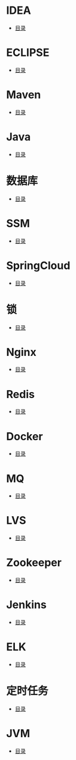 # IDEA
- <a href="Java/content/idea.md">目录</a>

# ECLIPSE
- <a href="Java/content/eclipse.md">目录</a>

# Maven
- <a href="Java/content/maven.md">目录</a>

# Java
- <a href="Java/content/base.md">目录</a>

# 数据库
- <a href="Java/content/db.md">目录</a>

# SSM
- <a href="Java/content/ssm.md">目录</a>

# SpringCloud
- <a href="Java/content/springcloud.md">目录</a>

# 锁
- <a href="Java/content/lock.md">目录</a>

# Nginx
- <a href="Java/content/nginx.md">目录</a>

# Redis
- <a href="Java/content/redis.md">目录</a>

# Docker
- <a href="Java/content/docker.md">目录</a>

# MQ
- <a href="Java/content/mq.md">目录</a>

# LVS
- <a href="Java/content/lvs.md">目录</a>

# Zookeeper
- <a href="Java/content/zookeeper.md">目录</a>

# Jenkins
- <a href="Java/content/jenkins.md">目录</a>

# ELK
- <a href="Java/content/elk.md">目录</a>

# 定时任务
- <a href="Java/content/scheduler.md">目录</a>

# JVM
- <a href="Java/content/jvm.md">目录</a>
